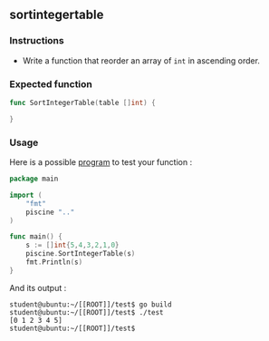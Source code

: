 ## sortintegertable

### Instructions

-   Write a function that reorder an array of `int` in ascending order.

### Expected function

```go
func SortIntegerTable(table []int) {

}
```

### Usage

Here is a possible [program](TODO-LINK) to test your function :

```go
package main

import (
	"fmt"
	piscine ".."
)

func main() {
	s := []int{5,4,3,2,1,0}
	piscine.SortIntegerTable(s)
	fmt.Println(s)
}
```

And its output :

```console
student@ubuntu:~/[[ROOT]]/test$ go build
student@ubuntu:~/[[ROOT]]/test$ ./test
[0 1 2 3 4 5]
student@ubuntu:~/[[ROOT]]/test$
```
